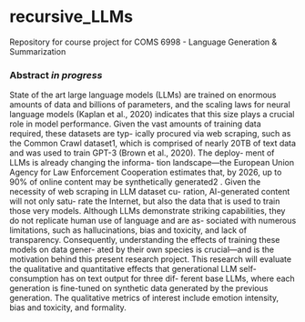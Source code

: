 # recursive_LLMs
Repository for course project for COMS 6998 - Language Generation &amp; Summarization

### Abstract *in progress*
State of the art large language models (LLMs) are trained on enormous amounts of data and billions of parameters, and the scaling laws for neural language models (Kaplan et al., 2020) indicates that this size plays a crucial role in model performance. Given the vast amounts of training data required, these datasets are typ- ically procured via web scraping, such as the Common Crawl dataset1, which is comprised of nearly 20TB of text data and was used to train GPT-3 (Brown et al., 2020). The deploy- ment of LLMs is already changing the informa- tion landscape—the European Union Agency for Law Enforcement Cooperation estimates that, by 2026, up to 90% of online content may be synthetically generated2 . Given the necessity of web scraping in LLM dataset cu- ration, AI-generated content will not only satu- rate the Internet, but also the data that is used to train those very models. Although LLMs demonstrate striking capabilities, they do not replicate human use of language and are as- sociated with numerous limitations, such as hallucinations, bias and toxicity, and lack of transparency. Consequently, understanding the effects of training these models on data gener- ated by their own species is crucial—and is the motivation behind this present research project. This research will evaluate the qualitative and quantitative effects that generational LLM self- consumption has on text output for three dif- ferent base LLMs, where each generation is fine-tuned on synthetic data generated by the previous generation. The qualitative metrics of interest include emotion intensity, bias and toxicity, and formality.
